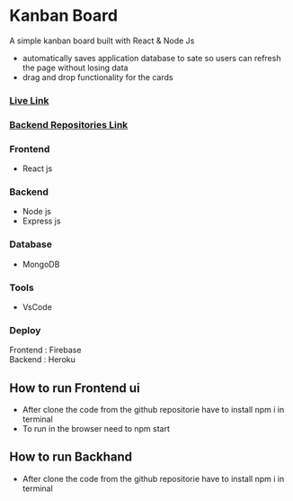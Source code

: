 # Kanban Board

A simple kanban board built with React & Node Js

- automatically saves application database to sate so users can refresh the page without losing data
- drag and drop functionality for the cards

### [Live Link](https://kanbanboard-9ff04.web.app/)

### [Backend Repositories Link](https://github.com/Mainul163/kanbanBoardServer)


### Frontend

- React js


### Backend

- Node js
- Express js

### Database 

- MongoDB

### Tools

- VsCode

### Deploy

Frontend : Firebase </br>
Backend  : Heroku

## How to run Frontend ui

- After clone the code from the github repositorie have to install npm i in terminal
- To run in the browser need to npm start

## How to run Backhand 

- After clone the code from the github repositorie have to install npm i in terminal




